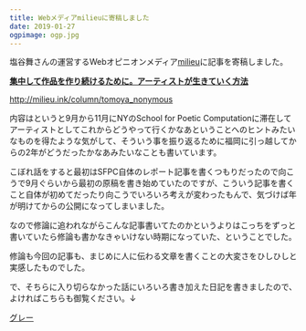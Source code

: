 ```yaml
---
title: Webメディアmilieuに寄稿しました
date: 2019-01-27
ogpimage: ogp.jpg
---
```


塩谷舞さんの運営するWebオピニオンメディア[milieu](http://milieu.ink/)に記事を寄稿しました。

**[集中して作品を作り続けるために。アーティストが生きていく方法](http://milieu.ink/column/tomoya_nonymous)**

<http://milieu.ink/column/tomoya_nonymous>

<!--more-->

内容はというと9月から11月にNYのSchool for Poetic Computationに滞在してアーティストとしてこれからどうやって行くかなあということへのヒントみたいなものを得たような気がして、そういう事を振り返るために福岡に引っ越してからの2年がどうだったかなあみたいなことも書いています。

こぼれ話をすると最初はSFPC自体のレポート記事を書くつもりだったので向こうで9月ぐらいから最初の原稿を書き始めていたのですが、こういう記事を書くこと自体が初めてだったり向こうでいろいろ考えが変わったもんで、気づけば年が明けてからの公開になってしまいました。

なので修論に追われながらこんな記事書いてたのかというよりはこっちをずっと書いていたら修論も書かなきゃいけない時期になっていた、ということでした。

修論も今回の記事も、まじめに人に伝わる文章を書くことの大変さをひしひしと実感したものでした。

で、そちらに入り切らなかった話にいろいろ書き加えた日記を書きましたので、よければこちらも御覧ください。↓

[グレー](/blog/2019-01-27/ny-diary)
